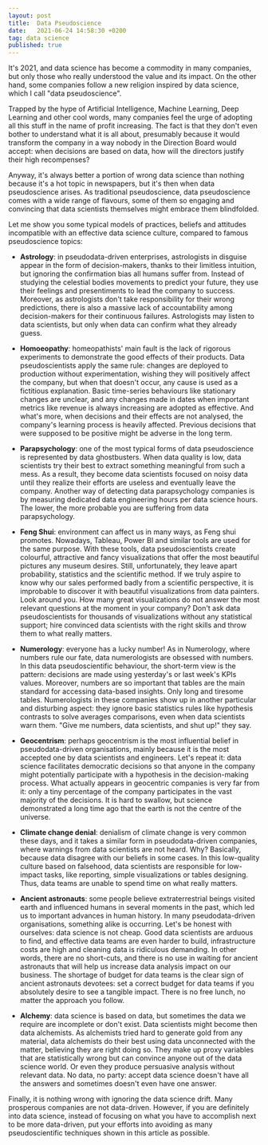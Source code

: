 ```yaml
---
layout: post
title:  Data Pseudoscience
date:   2021-06-24 14:58:30 +0200
tag: data science
published: true
---
```


It's 2021, and data science has become a commodity in many companies, but only those who really understood the value and its impact. On the other hand, some companies follow a new religion inspired by data science, which I call "data pseudoscience". 

Trapped by the hype of Artificial Intelligence, Machine Learning, Deep Learning and other cool words, many companies feel the urge of adopting all this stuff in the name of profit increasing. The fact is that they don't even bother to understand what it is all about, presumably because it would transform the company in a way nobody in the Direction Board would accept: when decisions are based on data, how will the directors justify their high recompenses?

Anyway, it's always better a portion of wrong data science than nothing because it's a hot topic in newspapers, but it's then when data pseudoscience arises. As traditional pseudoscience, data pseudoscience comes with a wide range of flavours, some of them so engaging and convincing that data scientists themselves might embrace them blindfolded.

Let me show you some typical models of practices, beliefs and attitudes incompatible with an effective data science culture, compared to famous pseudoscience topics:

- **Astrology**: in pseudodata-driven enterprises, astrologists in disguise appear in the form of decision-makers, thanks to their limitless intuition, but ignoring the confirmation bias all humans suffer from. Instead of studying the celestial bodies movements to predict your future, they use their feelings and presentiments to lead the company to success. Moreover, as astrologists don't take responsibility for their wrong predictions, there is also a massive lack of accountability among decision-makers for their continuous failures. Astrologists may listen to data scientists, but only when data can confirm what they already guess.

- **Homoeopathy**: homeopathists' main fault is the lack of rigorous experiments to demonstrate the good effects of their products. Data pseudoscientists apply the same rule: changes are deployed to production without experimentation, wishing they will positively affect the company, but when that doesn't occur, any cause is used as a fictitious explanation. Basic time-series behaviours like stationary changes are unclear, and any changes made in dates when important metrics like revenue is always increasing are adopted as effective. And what's more, when decisions and their effects are not analysed, the company's learning process is heavily affected. Previous decisions that were supposed to be positive might be adverse in the long term.

- **Parapsychology**: one of the most typical forms of data pseudoscience is represented by data ghostbusters. When data quality is low, data scientists try their best to extract something meaningful from such a mess. As a result, they become data scientists focused on noisy data until they realize their efforts are useless and eventually leave the company. Another way of detecting data parapsychology companies is by measuring dedicated data engineering hours per data science hours. The lower, the more probable you are suffering from data parapsychology.

- **Feng Shui**: environment can affect us in many ways, as Feng shui promotes. Nowadays, Tableau, Power BI and similar tools are used for the same purpose. With these tools, data pseudoscientists create colourful, attractive and fancy visualizations that offer the most beautiful pictures any museum desires. Still, unfortunately, they leave apart probability, statistics and the scientific method. If we truly aspire to know why our sales performed badly from a scientific perspective, it is improbable to discover it with beautiful visualizations from data painters. Look around you. How many great visualizations do not answer the most relevant questions at the moment in your company? Don't ask data pseudoscientists for thousands of visualizations without any statistical support; hire convinced data scientists with the right skills and throw them to what really matters.

- **Numerology**: everyone has a lucky number! As in Numerology, where numbers rule our fate, data numerologists are obsessed with numbers. In this data pseudoscientific behaviour, the short-term view is the pattern: decisions are made using yesterday's or last week's KPIs values. Moreover, numbers are so important that tables are the main standard for accessing data-based insights. Only long and tiresome tables. Numerologists in these companies show up in another particular and disturbing aspect: they ignore basic statistics rules like hypothesis contrasts to solve averages comparisons, even when data scientists warn them. "Give me numbers, data scientists, and shut up!" they say.

- **Geocentrism**: perhaps geocentrism is the most influential belief in pseudodata-driven organisations, mainly because it is the most accepted one by data scientists and engineers. Let's repeat it: data science facilitates democratic decisions so that anyone in the company might potentially participate with a hypothesis in the decision-making process. What actually appears in geocentric companies is very far from it: only a tiny percentage of the company participates in the vast majority of the decisions. It is hard to swallow, but science demonstrated a long time ago that the earth is not the centre of the universe.

- **Climate change denial**: denialism of climate change is very common these days, and it takes a similar form in pseudodata-driven companies, where warnings from data scientists are not heard. Why? Basically, because data disagree with our beliefs in some cases. In this low-quality culture based on falsehood, data scientists are responsible for low-impact tasks, like reporting, simple visualizations or tables designing. Thus, data teams are unable to spend time on what really matters.

- **Ancient astronauts**: some people believe extraterrestrial beings visited earth and influenced humans in several moments in the past, which led us to important advances in human history. In many pseudodata-driven organisations, something alike is occurring. Let's be honest with ourselves: data science is not cheap. Good data scientists are arduous to find, and effective data teams are even harder to build, infrastructure costs are high and cleaning data is ridiculous demanding. In other words, there are no short-cuts, and there is no use in waiting for ancient astronauts that will help us increase data analysis impact on our business. The shortage of budget for data teams is the clear sign of ancient astronauts devotees: set a correct budget for data teams if you absolutely desire to see a tangible impact. There is no free lunch, no matter the approach you follow.

- **Alchemy**: data science is based on data, but sometimes the data we require are incomplete or don't exist. Data scientists might become then data alchemists. As alchemists tried hard to generate gold from any material, data alchemists do their best using data unconnected with the matter, believing they are right doing so. They make up proxy variables that are statistically wrong but can convince anyone out of the data science world. Or even they produce persuasive analysis without relevant data. No data, no party: accept data science doesn't have all the answers and sometimes doesn't even have one answer. 

Finally, it is nothing wrong with ignoring the data science drift. Many prosperous companies are not data-driven. However, if you are definitely into data science, instead of focusing on what you have to accomplish next to be more data-driven, put your efforts into avoiding as many pseudoscientific techniques shown in this article as possible.